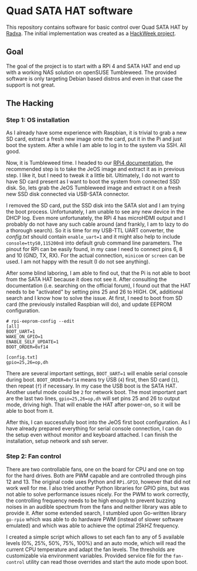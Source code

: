 # Quad SATA HAT software

This repository contains software for basic control over Quad SATA HAT by [Radxa](https://wiki.radxa.com/Dual_Quad_SATA_HAT). The initial implementation was created as a [HackWeek project](https://hackweek.opensuse.org/23/projects/tumbleweed-support-for-raspberry-pi-4-with-quad-sata-hat).

## Goal

The goal of the project is to start with a RPi 4 and SATA HAT and end up with a working NAS solution on openSUSE Tumbleweed. The provided software is only targeting Debian based distros and even in that case the support is not great.

## The Hacking

### Step 1: OS installation

As I already have some experience with Raspbian, it is trivial to grab a new SD card, extract a fresh new image onto the card, put it in the Pi and just boot the system. After a while I am able to log in to the system via SSH. All good.

Now, it is Tumbleweed time. I headed to our [RPi4 documentation](https://en.opensuse.org/HCL:Raspberry_Pi4), the recommended step is to take the JeOS image and extract it as in previous step. I like it, but I need to tweak it a little bit. Ultimately, I do not want to have SD card present as I want to boot the system from connected SSD disk. So, lets grab the JeOS Tumbleweed image and extract it on a fresh new SSD disk connected via USB-SATA connector.

I removed the SD card, put the SSD disk into the SATA slot and I am trying the boot process. Unfortunately, I am unable to see any new device in the DHCP log. Even more unfortunately, the RPi 4 has microHDMI output and I probably do not have any such cable around (and frankly, I am to lazy to do a thorough search). So it is time for my USB-TTL UART converter, the _config.txt_ should contain `enable_uart=1` and it might also help to include `console=ttyS0,115200n8` into default grub command line parameters. The pinout for RPi can be easily found, in my case I need to connect pins 6, 8 and 10 (GND, TX, RX). For the actual connection, `minicom` or `screen` can be used. I am not happy with the result (I do not see anything).

After some blind laboring, I am able to find out, that the Pi is not able to boot from the SATA HAT because it does not see it. After consulting the documentation (i.e. searching on the official forum), I found out that the HAT needs to be "activated" by setting pins 25 and 26 to HIGH. OK, additional search and I know how to solve the issue. At first, I need to boot from SD card (the previously installed Raspbian will do), and update EEPROM configuration.

```
# rpi-eeprom-config --edit
[all]
BOOT_UART=1
WAKE_ON_GPIO=1
ENABLE_SELF_UPDATE=1
BOOT_ORDER=0xf14

[config.txt]
gpio=25,26=op,dh
```

There are several important settings, `BOOT_UART=1` will enable serial console during boot. `BOOT_ORDER=0xf14` means try USB (`4`) first, then SD card (`1`), then repeat (`f`) if necessary. In my case the USB boot is the SATA HAT. Another useful mode could be `2` for network boot. The most important part are the last two lines, `gpio=25,26=op,dh` will set pins 25 and 26 to output mode, driving high. That will enable the HAT after power-on, so it will be able to boot from it.

After this, I can successfully boot into the JeOS first boot configuration. As I have already prepared everything for serial console connection, I can do the setup even without monitor and keyboard attached. I can finish the installation, setup network and ssh server.

### Step 2: Fan control

There are two controllable fans, one on the board for CPU and one on top for the hard drives. Both are PWM capable and are controlled through pins 12 and 13. The original code uses Python and `RPi.GPIO`, however that did not work well for me. I also tried another Python libraries for GPIO pins, but was not able to solve performance issues nicely. For the PWM to work correctly, the controlling frequency needs to be high enough to prevent buzzing noises in an audible spectrum from the fans and neither library was able to provide it. After some extended search, I stumbled upon Go-written library `go-rpio` which was able to do hardware PWM (instead of slower software emulated) and which was able to achieve the optimal 25kHZ frequency.

I created a simple script which allows to set each fan to any of 5 available levels (0%, 25%, 50%, 75%, 100%) and an auto mode, which will read the current CPU temperature and adapt the fan levels. The thresholds are customizable via environment variables. Provided service file for the `fan-control` utility can read those overrides and start the auto mode upon boot.
